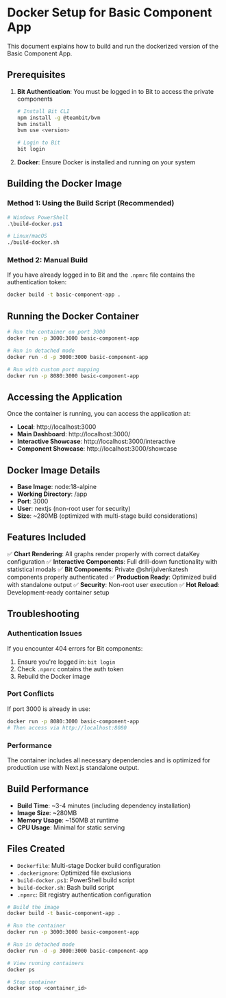 # Docker Setup for Basic Component App

This document explains how to build and run the dockerized version of the Basic Component App.

## Prerequisites

1. **Bit Authentication**: You must be logged in to Bit to access the private components
   ```bash
   # Install Bit CLI
   npm install -g @teambit/bvm
   bvm install
   bvm use <version>
   
   # Login to Bit
   bit login
   ```

2. **Docker**: Ensure Docker is installed and running on your system

## Building the Docker Image

### Method 1: Using the Build Script (Recommended)
```powershell
# Windows PowerShell
.\build-docker.ps1
```

```bash
# Linux/macOS
./build-docker.sh
```

### Method 2: Manual Build
If you have already logged in to Bit and the `.npmrc` file contains the authentication token:

```bash
docker build -t basic-component-app .
```

## Running the Docker Container

```bash
# Run the container on port 3000
docker run -p 3000:3000 basic-component-app

# Run in detached mode
docker run -d -p 3000:3000 basic-component-app

# Run with custom port mapping
docker run -p 8080:3000 basic-component-app
```

## Accessing the Application

Once the container is running, you can access the application at:
- **Local**: http://localhost:3000
- **Main Dashboard**: http://localhost:3000/
- **Interactive Showcase**: http://localhost:3000/interactive
- **Component Showcase**: http://localhost:3000/showcase

## Docker Image Details

- **Base Image**: node:18-alpine
- **Working Directory**: /app
- **Port**: 3000
- **User**: nextjs (non-root user for security)
- **Size**: ~280MB (optimized with multi-stage build considerations)

## Features Included

✅ **Chart Rendering**: All graphs render properly with correct dataKey configuration
✅ **Interactive Components**: Full drill-down functionality with statistical modals
✅ **Bit Components**: Private @shrijulvenkatesh components properly authenticated
✅ **Production Ready**: Optimized build with standalone output
✅ **Security**: Non-root user execution
✅ **Hot Reload**: Development-ready container setup

## Troubleshooting

### Authentication Issues
If you encounter 404 errors for Bit components:
1. Ensure you're logged in: `bit login`
2. Check `.npmrc` contains the auth token
3. Rebuild the Docker image

### Port Conflicts
If port 3000 is already in use:
```bash
docker run -p 8080:3000 basic-component-app
# Then access via http://localhost:8080
```

### Performance
The container includes all necessary dependencies and is optimized for production use with Next.js standalone output.

## Build Performance

- **Build Time**: ~3-4 minutes (including dependency installation)
- **Image Size**: ~280MB
- **Memory Usage**: ~150MB at runtime
- **CPU Usage**: Minimal for static serving

## Files Created

- `Dockerfile`: Multi-stage Docker build configuration
- `.dockerignore`: Optimized file exclusions
- `build-docker.ps1`: PowerShell build script
- `build-docker.sh`: Bash build script
- `.npmrc`: Bit registry authentication configuration


```bash
# Build the image
docker build -t basic-component-app .

# Run the container
docker run -p 3000:3000 basic-component-app

# Run in detached mode
docker run -d -p 3000:3000 basic-component-app

# View running containers
docker ps

# Stop container
docker stop <container_id>
```
